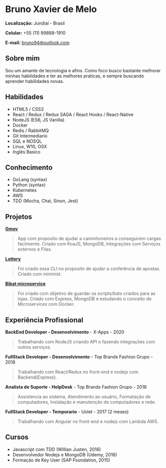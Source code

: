 
# Bruno Xavier de Melo

**Localização:** Jundiaí - Brasil

**Celular:** +55 (11) 99888-1910

**E-mail:** bruno94@outlook.com

## Sobre mim
Sou um amante de tecnologia e afins. Como foco busco bastante melhorar minhas habilidades e ter as melhores praticas, e sempre buscando aprender habilidades novas.

## Habilidades

* HTML5 / CSS3
* React / Redux / Redux SAGA / React Hooks / React-Native
* NodeJS (ES6, JS Vanilla)
* Docker
* Redis / RabbitMQ
* Git Intermediario
* SQL e NOSQL
* Linux, W10, OSX
* Inglês Basico


## Conhecimento
* GoLang (syntax)
* Python (syntax)
* Kubernetes
* AWS
* TDD (Mocha, Chai, Sinon, Jest)

## Projetos

**[Gmov](https://gmov.app)**
> App com proposito de ajudar a caminhoneiros a conseguirem cargas facilmente. Criado com KoaJS, MongoDB, Integrações com Serviços externos e Filas. 

**[Lottery](https://github.com/brunooomelo/lottery)**
> Foi criado essa CLI no proposito de ajudar a conferência de apostas. Criado com minimist.

**[Bibat microservice](https://github.com/brunooomelo/bibat-microservice)**
> Foi criado com objetivo de guardar os scripts/bats criados para as lojas. Criado com Express, MongoDB e estudando o conceito de Microservices com Docker.

## Experiência Profissional

**BackEnd Developer - Desenvolvimento** - X-Apps - 2020
> Trabalhando com NodeJS criando API e fazendo integrações com outros serviços.

**FullStack Developer - Desenvolvimento** - Top Brands Fashion Grupo - 2018
> Trabalhando com React/Redux no front-end e nodejs com Backend(Express).

**Analista de Suporte - HelpDesk** - Top Brands Fashion Grupo - 2018
> Assistencia ao sistema, Atendimento ao usuário, Formatação de computadores, Instalação e manutenção de computadores e rede.

**FullStack Developer - Temporario** - Uolet - 2017 (2 meses)
> Trabalhando com Angular no front-end e nodejs com Lambda AWS.

## Cursos
* Javascript com TDD (Willian Justen, 2016)
* Desenvolvedor Nodejs e MongoDB (Udemy, 2016)
* Formação de Key User (SAP Foundation, 2015)
